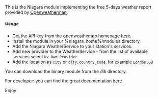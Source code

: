 
This is the Niagara module implementing the free 5-days weather report provided
by [Openweathermap](https://github.com/neopsis/niagara-weather.git). 

##### Usage

* Get the API key from the openweathemap homepage [here](https://openweathermap.org/appid).
* Install the module in your %niagara_home%/modules directory. 
* Add the Niagara WeatherService to your station's services. 
* Add new provider to the WeatherService - from the list of available
  services select `Nv Owm Provider`. 
* Add the location as `city`  or `city,country_code`, for example `London,GB`

You can download the binary module from the */lib* directory.

For developer: you can find the great documentation 
[here](https://godoc.org/github.com/briandowns/openweathermap)

Enjoy

